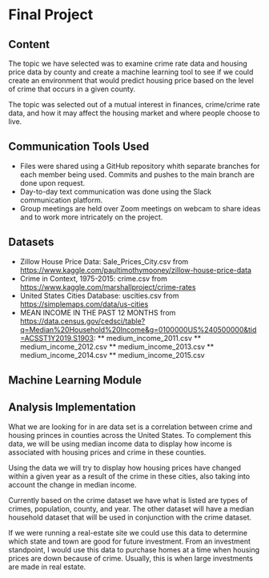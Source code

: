 # Final Project

## Content

The topic we have selected was to examine crime rate data and housing price data by county and create a machine learning tool to see if we could create an environment that would predict housing price based on the level of crime that occurs in a given county.

The topic was selected out of a mutual interest in finances, crime/crime rate data, and how it may affect the housing market and where people choose to live.


## Communication Tools Used

* Files were shared using a GitHub repository whith separate branches for each member being used. Commits and pushes to the main branch are done upon request.
* Day-to-day text communication was done using the Slack communication platform.
* Group meetings are held over Zoom meetings on webcam to share ideas and to work more intricately on the project.


## Datasets

* Zillow House Price Data: Sale_Prices_City.csv from https://www.kaggle.com/paultimothymooney/zillow-house-price-data
* Crime in Context, 1975-2015: crime.csv from https://www.kaggle.com/marshallproject/crime-rates
* United States Cities Database: uscities.csv from https://simplemaps.com/data/us-cities
* MEAN INCOME IN THE PAST 12 MONTHS from https://data.census.gov/cedsci/table?q=Median%20Household%20Income&g=0100000US%240500000&tid=ACSST1Y2019.S1903:
** medium_income_2011.csv
** medium_income_2012.csv
** medium_income_2013.csv
** medium_income_2014.csv
** medium_income_2015.csv








## Machine Learning Module



## Analysis Implementation

What we are looking for in are data set is a correlation between crime and housing princes in counties across the United States. To complement this data, we will be using median income data to display how income is associated with housing prices and crime in these counties.

Using the data we will try to display how housing prices have changed within a given year as a result of the crime in these cities, also taking into account the change in median income.

Currently based on the crime dataset we have what is listed are types of crimes, population, county, and year.
The other dataset will have a median household dataset that will be used in conjunction with the crime dataset.

If we were running a real-estate site we could use this data to determine which state and town are good for future investment. From an investment standpoint, I would use this data to purchase homes at a time when housing prices are down because of crime. Usually, this is when large investments are made in real estate. 
